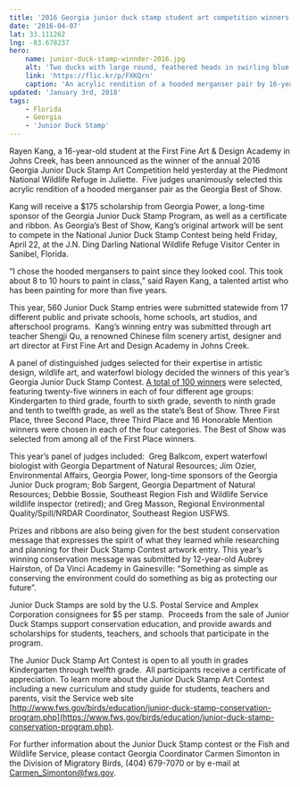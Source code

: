 ```yaml
---
title: '2016 Georgia junior duck stamp student art competition winners chosen'
date: '2016-04-07'
lat: 33.111262
lng: -83.678237
hero:
    name: junior-duck-stamp-winnder-2016.jpg
    alt: 'Two ducks with large round, feathered heads in swirling blue water.'
    link: 'https://flic.kr/p/FXKQrn'
    caption: 'An acrylic rendition of a hooded merganser pair by 16-year-old Rayen Kang of Johns Creek.'
updated: 'January 3rd, 2018'
tags:
    - Florida
    - Georgia
    - 'Junior Duck Stamp'
---
```

Rayen Kang, a 16-year-old student at the First Fine Art & Design Academy in Johns Creek, has been announced as the winner of the annual 2016 Georgia Junior Duck Stamp Art Competition held yesterday at the Piedmont National Wildlife Refuge in Juliette.  Five judges unanimously selected this acrylic rendition of a hooded merganser pair as the Georgia Best of Show. 

Kang will receive a $175 scholarship from Georgia Power, a long-time sponsor of the Georgia Junior Duck Stamp Program, as well as a certificate and ribbon. As Georgia’s Best of Show, Kang’s original artwork will be sent to compete in the National Junior Duck Stamp Contest being held Friday, April 22, at the J.N. Ding Darling National Wildlife Refuge Visitor Center in Sanibel, Florida. 

“I chose the hooded mergansers to paint since they looked cool. This took about 8 to 10 hours to paint in class,” said Rayen Kang, a talented artist who has been painting for more than five years.

This year, 560 Junior Duck Stamp entries were submitted statewide from 17 different public and private schools, home schools, art studios, and afterschool programs.  Kang’s winning entry was submitted through art teacher Shengji Qu, a renowned Chinese film scenery artist, designer and art director at First Fine Art and Design Academy in Johns Creek.

A panel of distinguished judges selected for their expertise in artistic design, wildlife art, and waterfowl biology decided the winners of this year’s Georgia Junior Duck Stamp Contest. [A total of 100 winners](/pdf/2016-ga-junior-duck-stamp-winners.pdf) were selected, featuring twenty-five winners in each of four different age groups:  Kindergarten to third grade, fourth to sixth grade, seventh to ninth grade and tenth to twelfth grade, as well as the state’s Best of Show. Three First Place, three Second Place, three Third Place and 16 Honorable Mention winners were chosen in each of the four categories. The Best of Show was selected from among all of the First Place winners.

This year’s panel of judges included:  Greg Balkcom, expert waterfowl biologist with Georgia Department of Natural Resources; Jim Ozier, Environmental Affairs, Georgia Power, long-time sponsors of the Georgia Junior Duck program; Bob Sargent, Georgia Department of Natural Resources; Debbie Bossie, Southeast Region Fish and Wildlife Service wildlife inspector (retired); and Greg Masson, Regional Environmental Quality/Spill/NRDAR Coordinator, Southeast Region USFWS.

Prizes and ribbons are also being given for the best student conservation message that expresses the spirit of what they learned while researching and planning for their Duck Stamp Contest artwork entry. This year’s winning conservation message was submitted by 12-year-old Aubrey Hairston, of Da Vinci Academy in Gainesville: “Something as simple as conserving the environment could do something as big as protecting our future”.

Junior Duck Stamps are sold by the U.S. Postal Service and Amplex Corporation consignees for $5 per stamp.  Proceeds from the sale of Junior Duck Stamps support conservation education, and provide awards and scholarships for students, teachers, and schools that participate in the program.

The Junior Duck Stamp Art Contest is open to all youth in grades Kindergarten through twelfth grade.  All participants receive a certificate of appreciation. To learn more about the Junior Duck Stamp Art Contest including a new curriculum and study guide for students, teachers and parents, visit the Service web site [http://www.fws.gov/birds/education/junior-duck-stamp-conservation-program.php](https://www.fws.gov/birds/education/junior-duck-stamp-conservation-program.php).

For further information about the Junior Duck Stamp contest or the Fish and Wildlife Service, please contact Georgia Coordinator Carmen Simonton in the Division of Migratory Birds, (404) 679-7070 or by e-mail at [Carmen_Simonton@fws.gov](mailto:Carmen_Simonton@fws.gov).
